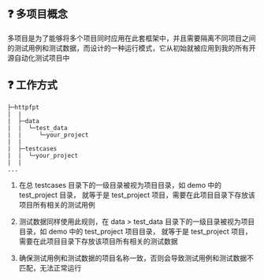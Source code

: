 ## ❓ 多项目概念

多项目是为了能够将多个项目同时应用在此套框架中，并且需要隔离不同项目之间的测试用例和测试数据，而设计的一种运行模式，它从初始就被应用到我的所有开源自动化测试项目中

## ❓ 工作方式

```text:no-line-numbers
├─httpfpt
|  |
|  ├─data
|  |  └─test_data
|  |     └─your_project
|  |
|  ├─testcases
|  |  └─your_project
|  |
...
```

1. 在总 testcases 目录下的一级目录被视为项目目录，如 demo 中的 test_project 目录， 就等于是 test_project
   项目，需要在此项目目录下存放该项目所有相关的测试用例

2. 测试数据同样使用此规则，在 data > test_data 目录下的一级目录被视为项目目录，如 demo 中的
   test_project 项目目录， 就等于是 test_project 项目，需要在此项目目录下存放该项目所有相关的测试数据

3. 确保测试用例和测试数据的项目名称一致，否则会导致测试用例和测试数据不匹配，无法正常运行

